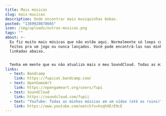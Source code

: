 ```yaml
---
title: Mais músicas
slug: mais-musicas
description: Onde encontrar mais musiquinhas bobas.
posted: "1369920878665"
icon: /img/uploads/outras-musicas.png
tags: ""
about: >-
  Eu fiz muito mais músicas que não estão aqui. Normalmente só loops curtos
  feitos pra um jogo ou nunca lançados. Você pode encontrá-las nas minhas contas
  linkadas abaixo.


  Tenha em mente que eu não atualizo mais o meu SoundCloud. Todas as minhas músicas novas serão adicionadas ao meu Bandcamp e OpenGameArt.
links:
  - text: Bandcamp
    link: https://fupicat.bandcamp.com/
  - text: OpenGameArt
    link: https://opengameart.org/users/fupi
  - text: SoundCloud
    link: https://soundcloud.com/fupii
  - text: "YouTube: Todas as minhas músicas em um vídeo (até as ruins)"
    link: https://www.youtube.com/watch?v=hsqhXErE9cE
---
```

